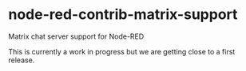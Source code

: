 # node-red-contrib-matrix-support
Matrix chat server support for Node-RED

This is currently a work in progress but we are getting close to a first release.
